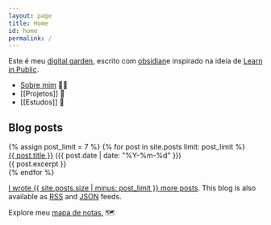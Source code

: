 ```yaml
---
layout: page
title: Home
id: home
permalink: /
---
```


Este é meu [digital garden](https://youtu.be/i8EwNnO9Uks), escrito com [obsidian](https://obsidian.md)e inspirado na ideia de [Learn in Public](https://segredo.dev/aprenda-em-publico/). <br>

- <a class="internal-link" href="/about">Sobre mim</a> 🧑‍💻
- [[Projetos]] 🚧 	
- [[Estudos]] 🧠 <br>

<div>
  <div class="grid-element">
    <h2>Blog posts</h2>
    {% assign post_limit = 7 %}
    {% for post in site.posts limit: post_limit %}
    <div class="list-entry">
      <div><a class="internal-link" href="{{ post.url }}">{{ post.title }}</a> <span class="faded">({{ post.date | date: "%Y-%m-%d" }})</span></div>
      <div>{{ post.excerpt }}</div>
    </div>
    {% endfor %}
    <p>
      <a class="internal-link" href="/blog">I wrote {{ site.posts.size | minus: post_limit }} more posts</a>.
      This blog is also available as <a class="internal-link" target="_blank" href="/rss.xml">RSS</a> and <a class="internal-link" target="_blank" href="/feed.json">JSON</a> feeds.
    </p>
  </div>

Explore meu <a class="internal-link" href="/map">mapa de notas.</a> 🗺️ <br>
